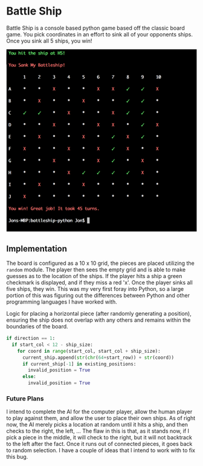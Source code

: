 # Battle Ship

Battle Ship is a console based python game based off the classic board game. You pick coordinates in an effort to sink all of your opponents ships. Once you sink all 5 ships, you win!

![gameplay](https://github.com/jamnjon/battleship-python/blob/master/gameplay.png)

## Implementation

The board is configured as a 10 x 10 grid, the pieces are placed utilizing the `random` module. The player then sees the empty grid and is able to make guesses as to the location of the ships. If the player hits a ship a green checkmark is displayed, and if they miss a red 'x'. Once the player sinks all five ships, they win.  This was my very first foray into Python, so a large portion of this was figuring out the differences between Python and other programming languages I have worked with.

Logic for placing a horizontal piece (after randomly generating a position), ensuring the ship does not overlap with any others and remains within the boundaries of the board.
````python
if direction == 1:
  if start_col < 12 - ship_size:
    for coord in range(start_col, start_col + ship_size):
      current_ship.append(str(chr(64+start_row)) + str(coord))
      if current_ship[-1] in existing_positions:
        invalid_position = True
      else:
        invalid_position = True
````

### Future Plans

I intend to complete the AI for the computer player, allow the human player to play against them, and allow the user to place their own ships. As of right now, the AI merely picks a location at random until it hits a ship, and then checks to the right, the left, ... The flaw in this is that, as it stands now, if I pick a piece in the middle, it will check to the right, but it will not backtrack to the left after the fact. Once it runs out of connected pieces, it goes back to random selection. I have a couple of ideas that I intend to work with to fix this bug.
